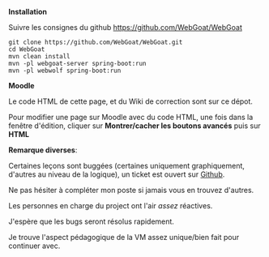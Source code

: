 **Installation**

Suivre les consignes du github https://github.com/WebGoat/WebGoat

	
	git clone https://github.com/WebGoat/WebGoat.git
    cd WebGoat
	mvn clean install
	mvn -pl webgoat-server spring-boot:run
	mvn -pl webwolf spring-boot:run

**Moodle**

Le code HTML de cette page, et du Wiki de correction sont sur ce dépot.

Pour modifier une page sur Moodle avec du code HTML, une fois dans la fenêtre d'édition, cliquer sur **Montrer/cacher les boutons avancés** puis sur **HTML**

**Remarque diverses**:

Certaines leçons sont buggées (certaines uniquement graphiquement, d'autres au niveau de la logique), un ticket est ouvert sur [Github](https://github.com/WebGoat/WebGoat/issues/619).

Ne pas hésiter à compléter mon poste si jamais vous en trouvez d'autres. 

Les personnes en charge du project ont l'air *assez* réactives.

J'espère que les bugs seront résolus rapidement.

Je trouve l'aspect pédagogique de la VM assez unique/bien fait pour continuer avec.
